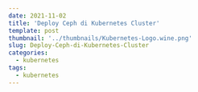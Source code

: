 ```yaml
---
date: 2021-11-02
title: 'Deploy Ceph di Kubernetes Cluster'
template: post
thumbnail: '../thumbnails/Kubernetes-Logo.wine.png'
slug: Deploy-Ceph-di-Kubernetes-Cluster
categories:
  - kubernetes
tags:
  - kubernetes
---
```

